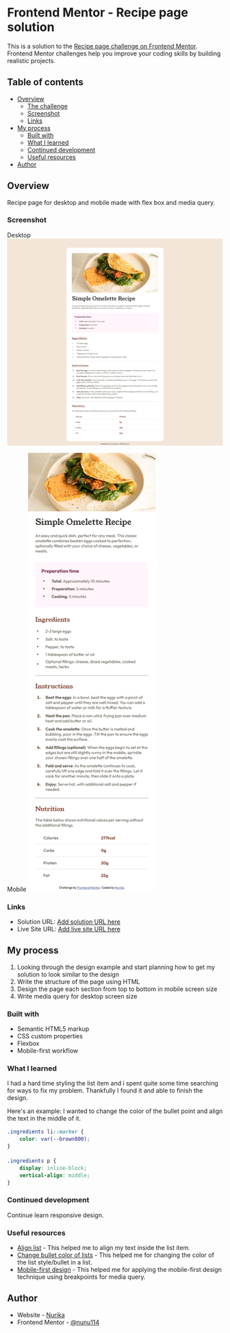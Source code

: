 # Frontend Mentor - Recipe page solution

This is a solution to the [Recipe page challenge on Frontend Mentor](https://www.frontendmentor.io/challenges/recipe-page-KiTsR8QQKm). Frontend Mentor challenges help you improve your coding skills by building realistic projects. 

## Table of contents

- [Overview](#overview)
  - [The challenge](#the-challenge)
  - [Screenshot](#screenshot)
  - [Links](#links)
- [My process](#my-process)
  - [Built with](#built-with)
  - [What I learned](#what-i-learned)
  - [Continued development](#continued-development)
  - [Useful resources](#useful-resources)
- [Author](#author)

## Overview

Recipe page for desktop and mobile made with flex box and media query.

### Screenshot

Desktop
![](/screenshot.png)

Mobile
![](/screenshot-mobile.png)

### Links

- Solution URL: [Add solution URL here](https://your-solution-url.com)
- Live Site URL: [Add live site URL here](https://your-live-site-url.com)

## My process

1. Looking through the design example and start planning how to get my solution to look similar to the design
2. Write the structure of the page using HTML
3. Design the page each section from top to bottom in mobile screen size
4. Write media query for desktop screen size

### Built with

- Semantic HTML5 markup
- CSS custom properties
- Flexbox
- Mobile-first workflow

### What I learned

I had a hard time styling the list item and i spent quite some time searching for ways to fix my problem. Thankfully I found it and able to finish the design.

Here's an example:
I wanted to change the color of the bullet point and align the text in the middle of it.

```css
.ingredients li::marker {
    color: var(--brown800);
}

.ingredients p {
    display: inline-block;
    vertical-align: middle;
}
```

### Continued development

Continue learn responsive design.

### Useful resources

- [Align list](https://stackoverflow.com/questions/6550069/bullets-center-with-unordered-list) - This helped me to align my text inside the list item.
- [Change bullet color of lists](https://www.w3schools.com/howto/howto_css_bullet_color.asp) - This helped me for changing the color of the list style/bullet in a list.
- [Mobile-first design](https://www.w3schools.com/css/css_rwd_mediaqueries.asp) - This helped me for applying the mobile-first design technique using breakpoints for media query.

## Author

- Website - [Nurika](https://github.com/nunu114)
- Frontend Mentor - [@nunu114](https://www.frontendmentor.io/profile/nunu114)
